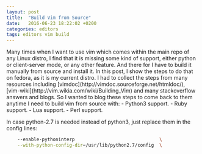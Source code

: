 ```yaml
---
layout: post
title:  "Build Vim from Source"
date:   2016-06-23 18:22:02 +0200
categories: editors
tags: editors vim build
---
```

<a name="Top" />
Many times when I want to use vim which comes within the main repo of any Linux distro, I find that it is missing some kind of support, either python or client-server mode, or any other feature. And there for I have to build it manually from source and install it.  
In this post, I show the steps to do that on fedora, as it is my current distro. I had to collect the steps from many resources including [vimdoc](http://vimdoc.sourceforge.net/htmldoc/), [vim-wiki](http://vim.wikia.com/wiki/Building_Vim) and many stackoverflow answers and blogs. So I wanted to blog these steps to come back to them anytime I need to build vim from source with:  
- Python3 support.  
- Ruby support.  
- Lua support.  
- Perl support.  

<script src="https://gist.github.com/ammarnajjar/dd612a063194adea8699667f0c9161e1.js"></script>

In case python-2.7 is needed instead of python3, just replace them in the config lines:

```bash
	--enable-pythoninterp                               \
	--with-python-config-dir=/usr/lib/python2.7/config  \
```
